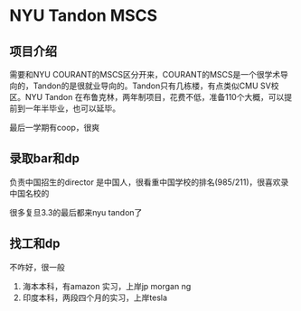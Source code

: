 # NYU Tandon MSCS

## 项目介绍
需要和NYU COURANT的MSCS区分开来，COURANT的MSCS是一个很学术导向的，Tandon的是很就业导向的。Tandon只有几栋楼，有点类似CMU SV校区。NYU Tandon
在布鲁克林，两年制项目，花费不低，准备110个大概，可以提前到一年半毕业，也可以延毕。

最后一学期有coop，很爽

## 录取bar和dp
负责中国招生的director 是中国人，很看重中国学校的排名(985/211)，很喜欢录中国名校的

很多复旦3.3的最后都来nyu tandon了

## 找工和dp
不咋好，很一般

1. 海本本科，有amazon 实习，上岸jp morgan ng
2. 印度本科，两段四个月的实习，上岸tesla